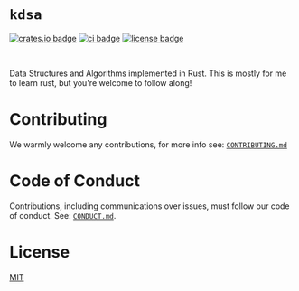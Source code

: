 # `kdsa`

[![crates.io badge](https://img.shields.io/crates/v/kdsa.svg)](https://crates.io/crates/kdsa)
[![ci badge](https://github.com/kyldvs/kdsa/actions/workflows/ci.yml/badge.svg)](https://github.com/kyldvs/kdsa/actions)
[![license badge](https://img.shields.io/badge/license-MIT-blue)](./LICENSE)

<br>

Data Structures and Algorithms implemented in Rust. This is mostly for me to learn rust, but you're welcome to follow along!

# Contributing

We warmly welcome any contributions, for more info see: [`CONTRIBUTING.md`](./CONTRIBUTING.md)

# Code of Conduct

Contributions, including communications over issues, must follow our code of conduct. See: [`CONDUCT.md`](./CONDUCT.md).

# License

[MIT](./LICENSE)
